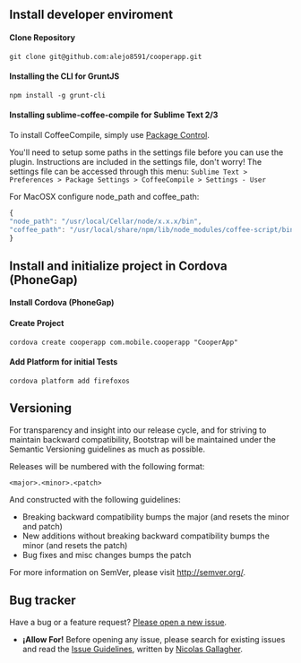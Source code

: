 ## Install developer enviroment

#### Clone Repository

` git clone git@github.com:alejo8591/cooperapp.git `

#### Installing the CLI for GruntJS

` npm install -g grunt-cli `

#### Installing sublime-coffee-compile for Sublime Text 2/3

To install CoffeeCompile, simply use [Package Control](http://wbond.net/sublime_packages/package_control).

You'll need to setup some paths in the settings file before you can use the plugin. Instructions are
included in the settings file, don't worry! The settings file can be accessed through this menu:
`Sublime Text > Preferences > Package Settings > CoffeeCompile > Settings - User`

For MacOSX configure node_path and coffee_path:
```javascript
{
"node_path": "/usr/local/Cellar/node/x.x.x/bin",
"coffee_path": "/usr/local/share/npm/lib/node_modules/coffee-script/bin"
}
```

## Install and initialize project in Cordova (PhoneGap)

#### Install Cordova (PhoneGap)

#### Create Project
` cordova create cooperapp com.mobile.cooperapp "CooperApp" `

#### Add Platform for initial Tests
` cordova platform add firefoxos `

## Versioning

For transparency and insight into our release cycle, and for striving to maintain backward compatibility, Bootstrap will be maintained under the Semantic Versioning guidelines as much as possible.

Releases will be numbered with the following format:

`<major>.<minor>.<patch>`

And constructed with the following guidelines:

* Breaking backward compatibility bumps the major (and resets the minor and patch)
* New additions without breaking backward compatibility bumps the minor (and resets the patch)
* Bug fixes and misc changes bumps the patch

For more information on SemVer, please visit http://semver.org/.


## Bug tracker

Have a bug or a feature request? [Please open a new issue](https://github.com/alejo8591/cooperapp/issues). 
+ **¡Allow For!** Before opening any issue, please search for existing issues and read the [Issue Guidelines](https://github.com/necolas/issue-guidelines), written by [Nicolas Gallagher](https://github.com/necolas/).


